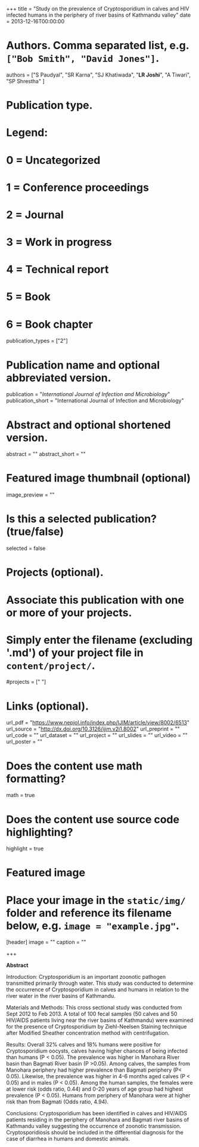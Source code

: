 +++
title = "Study on the prevalence of Cryptosporidium in calves and HIV infected humans in the periphery of river basins of Kathmandu valley"
date = 2013-12-16T00:00:00

# Authors. Comma separated list, e.g. `["Bob Smith", "David Jones"]`.
authors = ["S Paudyal", "SR Karna", "SJ Khatiwada", "**LR Joshi**", "A Tiwari", "SP Shrestha"
]

# Publication type.
# Legend:
# 0 = Uncategorized
# 1 = Conference proceedings
# 2 = Journal
# 3 = Work in progress
# 4 = Technical report
# 5 = Book
# 6 = Book chapter
publication_types = ["2"]

# Publication name and optional abbreviated version.
publication = "*International Journal of Infection and Microbiology*"
publication_short = "International Journal of Infection and Microbiology"

# Abstract and optional shortened version.
abstract = ""
abstract_short = ""
# Featured image thumbnail (optional)
image_preview = ""

# Is this a selected publication? (true/false)
selected = false

# Projects (optional).
#   Associate this publication with one or more of your projects.
#   Simply enter the filename (excluding '.md') of your project file in `content/project/`.
#projects = [" "]

# Links (optional).
url_pdf = "https://www.nepjol.info/index.php/IJIM/article/view/8002/6513"
url_source = "http://dx.doi.org/10.3126/ijim.v2i1.8002"
url_preprint = ""
url_code = ""
url_dataset = ""
url_project = ""
url_slides = ""
url_video = ""
url_poster = ""

# Does the content use math formatting?
math = true

# Does the content use source code highlighting?
highlight = true

# Featured image
# Place your image in the `static/img/` folder and reference its filename below, e.g. `image = "example.jpg"`.
[header]
image = ""
caption = ""

+++

**Abstract**

Introduction: Cryptosporidium is an important zoonotic pathogen transmitted primarily through water. This study was conducted to determine the occurrence of Cryptosporidium in calves and humans in relation to the river water in the river basins of Kathmandu.

Materials and Methods: This cross sectional study was conducted from Sept 2012 to Feb 2013. A total of 100 fecal samples (50 calves and 50 HIV/AIDS patients living near the river basins of Kathmandu) were examined for the presence of Cryptosporidium by Ziehl-Neelsen Staining technique after Modified Sheather concentration method with centrifugation.

Results: Overall 32% calves and 18% humans were positive for Cryptosporidium oocysts, calves having higher chances of being infected than humans (P < 0.05). The prevalence was higher in Manohara River basin than Bagmati River basin (P >0.05). Among calves, the samples from Manohara periphery had higher prevalence than Bagmati periphery (P< 0.05). Likewise, the prevalence was higher in 4-6 months aged calves (P < 0.05) and in males (P < 0.05). Among the human samples, the females were at lower risk (odds ratio, 0.44) and 0-20 years of age group had highest prevalence (P < 0.05). Humans from periphery of Manohara were at higher risk than from Bagmati (Odds ratio, 4.94).

Conclusions: Cryptosporidium has been identified in calves and HIV/AIDS patients residing in the periphery of Manohara and Bagmati river basins of Kathmandu valley suggesting the occurrence of zoonotic transmission. Cryptosporidiosis should be included in the differential diagnosis for the case of diarrhea in humans and domestic animals.
